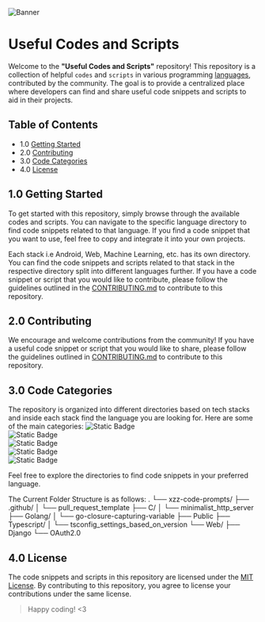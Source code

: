 ![Banner](public/useful_codes_and_snippets.png)

# **Useful Codes and Scripts**

Welcome to the **"Useful Codes and Scripts"** repository! This repository is a collection of helpful `codes` and `scripts` in various programming [languages](#languages), contributed by the community.
The goal is to provide a centralized place where developers can find and share useful code snippets and scripts to aid in their projects.

## Table of Contents

- 1.0 [Getting Started](#getting-started)
- 2.0 [Contributing](#contributing)
- 3.0 [Code Categories](#code-categories)
- 4.0 [License](#license)

## 1.0 Getting Started

To get started with this repository, simply browse through the available codes and scripts. You can navigate to the specific language directory to find code snippets related to that language. If you find a code snippet that you want to use, feel free to copy and integrate it into your own projects.

Each stack i.e Android, Web, Machine Learning, etc. has its own directory. You can find the code snippets and scripts related to that stack in the respective directory split into different languages further. If you have a code snippet or script that you would like to contribute, please follow the guidelines outlined in the [CONTRIBUTING.md](CONTRIBUTING.md) to contribute to this repository.

## 2.0 Contributing

We encourage and welcome contributions from the community! If you have a useful code snippet or script that you would like to share, please follow the guidelines outlined in [CONTRIBUTING.md](CONTRIBUTING.md) to contribute to this repository.

## 3.0 Code Categories

The repository is organized into different directories based on tech stacks and inside each stack find the language you are looking for. Here are some of the main categories:
![Static Badge](https://img.shields.io/badge/python-django-red) \
![Static Badge](https://img.shields.io/badge/Golang-Go-brightred) \
![Static Badge](https://img.shields.io/badge/Typescript-TS-blue) \
![Static Badge](https://img.shields.io/badge/HTML-%3C%2F%3E-purple)\
![Static Badge](https://img.shields.io/badge/C-C%2B%2B-white)

Feel free to explore the directories to find code snippets in your preferred language.

The Current Folder Structure is as follows: 
.
└── xzz-code-prompts/
    ├── .github/
    │   └── pull_request_template
    ├── C/
    │   └── minimalist_http_server
    ├── Golang/
    │   └── go-closure-capturing-variable
    ├── Public
    ├── Typescript/
    │   └── tsconfig_settings_based_on_version
    └── Web/
        ├── Django
        └── OAuth2.0

## 4.0 License

The code snippets and scripts in this repository are licensed under the [MIT License](LICENSE). By contributing to this repository, you agree to license your contributions under the same license.

> Happy coding! <3
